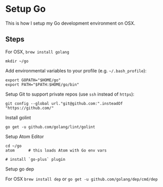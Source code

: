Setup Go
========

This is how I setup my Go development environment on OSX.

Steps
-----

For OSX, `brew install golang`

`mkdir ~/go`

Add environmental variables to your profile (e.g. `~/.bash_profile`):

    export GOPATH="$HOME/go"
    export PATH="$PATH:$HOME/go/bin"

Setup Git to support private repos (use `ssh` instead of `https`):

    git config --global url."git@github.com:".insteadOf "https://github.com/"
    
Install golint

    go get -u github.com/golang/lint/golint

Setup Atom Editor

    cd ~/go
    atom      # this loads Atom with Go env vars

    # install `go-plus` plugin

Setup go dep

For OSX `brew install dep` or `go get -u github.com/golang/dep/cmd/dep`
